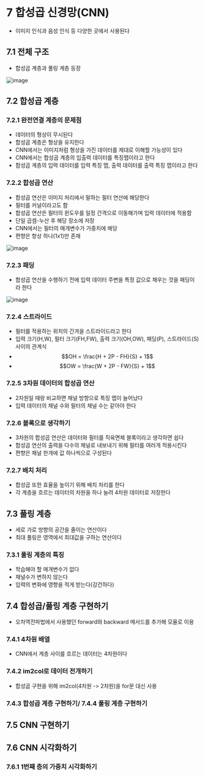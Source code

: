 # 7 합성곱 신경망(CNN)
- 이미지 인식과 음성 인식 등 다양한 곳에서 사용된다
## 7.1 전체 구조
- 합성곱 계층과 풀링 계층 등장

![image](https://user-images.githubusercontent.com/91449518/182574199-67b7c33d-d721-45bc-a8fc-4df7062fa41f.png)

## 7.2 합성곱 계층
### 7.2.1 완전연결 계층의 문제점
- 데이터의 형상이 무시된다
- 합성곱 계층은 형상을 유지한다
- CNN에서는 이미지처럼 형상을 가진 데이터를 제대로 이해할 가능성이 있다
- CNN에서는 합성곱 계층의 입출력 데이터를 특징맵이라고 한다
- 합성곱 계층의 입력 데이터를 입력 특징 맵, 출력 데이터를 출력 특징 맵이라고 한다
### 7.2.2 합성곱 연산
- 합성곱 연산은 이미지 처리에서 말하는 필터 연산에 해당한다
- 필터를 커널이라고도 함
- 합성곱 연산은 필터의 윈도우를 일정 간격으로 이동해가며 입력 데이터에 적용함
- 단일 곱셈-누산 후 해당 장소에 저장
- CNN에서는 필터의 매개변수가 가중치에 해당
- 편향은 항상 하나(1x1)만 존재

![image](https://user-images.githubusercontent.com/91449518/182591636-0d85e551-210a-4b30-90ca-df2d81a1f1a1.png)

### 7.2.3 패딩
- 합성곱 연산을 수행하기 전에 입력 데이터 주변을 특정 값으로 채우는 것을 패딩이라 한다

![image](https://user-images.githubusercontent.com/91449518/182592342-25adcfcc-cd52-44d1-a92c-a45fa1ae9f3d.png)

### 7.2.4 스트라이드
- 필터를 적용하는 위치의 간겨을 스트라이드라고 한다
- 입력 크기(H,W), 필터 크기(FH,FW), 출력 크기(OH,OW), 패딩(P), 스트라이드(S) 사이의 관계식
- $$OH = \frac{H + 2P - FH}{S} + 1$$
- $$OW = \frac{W + 2P - FW}{S} + 1$$
### 7.2.5 3차원 데이터의 합성곱 연산
- 2차원일 때랑 비교하면 채널 방향으로 특징 맵이 늘어났다
- 입력 데이터의 채널 수와 필터의 채널 수는 같아야 한다
### 7.2.6 블록으로 생각하기
- 3차원의 합성곱 연산은 데이터와 필터를 직육면체 블록이라고 생각하면 쉽다
- 합성곱 연산의 출력을 다수의 채널로 내보내기 위해 필터를 여러개 적용시킨다
- 편향은 채널 한개에 값 하나씩으로 구성된다
### 7.2.7 배치 처리
- 합성곱 또한 효율을 높이기 위해 배치 처리를 한다
- 각 계층을 흐르는 데이터의 차원을 하나 늘려 4차원 데이터로 저장한다
## 7.3 풀링 계층
- 세로 가로 방향의 공간을 줄이는 연산이다
- 최대 풀링은 영역에서 최대값을 구하는 연산이다
### 7.3.1 풀링 계층의 특징
- 학습해야 할 매개변수가 없다
- 채널수가 변하지 않는다
- 입력의 변화에 영향을 적게 받는다(강건하다)
## 7.4 합성곱/풀링 계층 구현하기
- 오차역전파법에서 사용했던 forward와 backward 메서드를 추가해 모율로 이용
### 7.4.1 4차원 배열
- CNN에서 계층 사이를 흐르는 데이터는 4차원이다
### 7.4.2 im2col로 데이터 전개하기
- 합성곱 구현을 위해 im2col(4차원 -> 2차원)을 for문 대신 사용
### 7.4.3 합성곱 계층 구현하기/ 7.4.4 풀링 계층 구현하기
## 7.5 CNN 구현하기
## 7.6 CNN 시각화하기
### 7.6.1 1번째 층의 가중치 시각화하기






